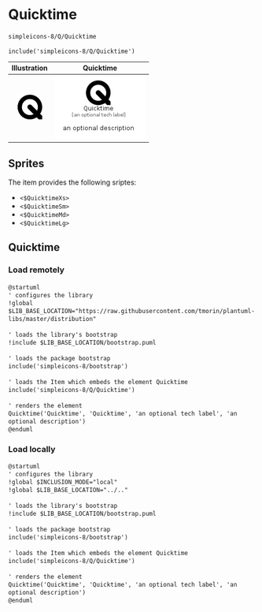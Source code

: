 # Quicktime


```text
simpleicons-8/Q/Quicktime
```

```text
include('simpleicons-8/Q/Quicktime')
```



| Illustration | Quicktime |
| :---: | :---: |
| ![illustration for Illustration](../../simpleicons-8/Q/Quicktime.png) | ![illustration for Quicktime](../../simpleicons-8/Q/Quicktime.Local.png) |



## Sprites
The item provides the following sriptes:

- `<$QuicktimeXs>`
- `<$QuicktimeSm>`
- `<$QuicktimeMd>`
- `<$QuicktimeLg>`





## Quicktime

### Load remotely
```plantuml
@startuml
' configures the library
!global $LIB_BASE_LOCATION="https://raw.githubusercontent.com/tmorin/plantuml-libs/master/distribution"

' loads the library's bootstrap
!include $LIB_BASE_LOCATION/bootstrap.puml

' loads the package bootstrap
include('simpleicons-8/bootstrap')

' loads the Item which embeds the element Quicktime
include('simpleicons-8/Q/Quicktime')

' renders the element
Quicktime('Quicktime', 'Quicktime', 'an optional tech label', 'an optional description')
@enduml
```

### Load locally
```plantuml
@startuml
' configures the library
!global $INCLUSION_MODE="local"
!global $LIB_BASE_LOCATION="../.."

' loads the library's bootstrap
!include $LIB_BASE_LOCATION/bootstrap.puml

' loads the package bootstrap
include('simpleicons-8/bootstrap')

' loads the Item which embeds the element Quicktime
include('simpleicons-8/Q/Quicktime')

' renders the element
Quicktime('Quicktime', 'Quicktime', 'an optional tech label', 'an optional description')
@enduml
```

